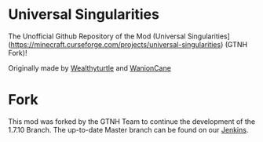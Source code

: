 # Universal Singularities
The Unofficial Github Repository of the Mod (Universal Singularities](https://minecraft.curseforge.com/projects/universal-singularities) (GTNH Fork)!

Originally made by [Wealthyturtle](https://github.com/Wealthyturtle) and [WanionCane](https://github.com/Wanioncane)

# Fork

This mod was forked by the GTNH Team to continue the development of the 1.7.10 Branch. The up-to-date Master branch can be found on our [Jenkins](http://jenkins.usrv.eu:8080/job/Universal-Singularities/).
